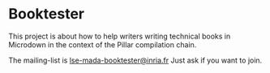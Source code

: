
# Booktester


This project is about how to help writers writing technical books in Microdown in the context of the Pillar compilation chain.

The mailing-list is lse-mada-booktester@inria.fr
Just ask if you want to join. 
